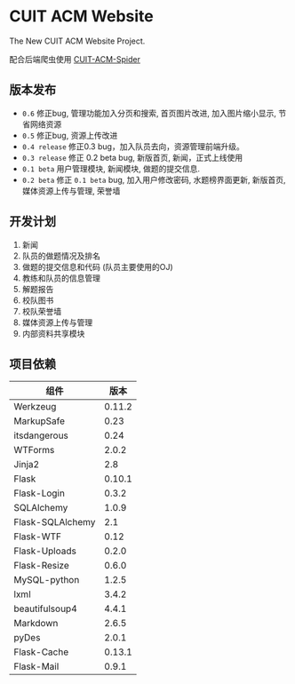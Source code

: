 # CUIT ACM Website

The New CUIT ACM Website Project.

配合后端爬虫使用 [CUIT-ACM-Spider](https://github.com/Raynxxx/CUIT-ACM-Spider)

## 版本发布
* `0.6` 修正bug, 管理功能加入分页和搜索, 首页图片改进, 加入图片缩小显示, 节省网络资源
* `0.5` 修正bug, 资源上传改进
* `0.4 release` 修正0.3 bug，加入队员去向，资源管理前端升级。
* `0.3 release` 修正 0.2 beta bug, 新版首页, 新闻，正式上线使用
* `0.1 beta` 用户管理模块, 新闻模块, 做题的提交信息.
* `0.2 beta` 修正 `0.1 beta` bug, 加入用户修改密码, 水题榜界面更新, 新版首页, 媒体资源上传与管理, 荣誉墙

## 开发计划
1. 新闻
2. 队员的做题情况及排名
3. 做题的提交信息和代码 (队员主要使用的OJ)
4. 教练和队员的信息管理
5. 解题报告
6. 校队图书
7. 校队荣誉墙
8. 媒体资源上传与管理
9. 内部资料共享模块

## 项目依赖
|组件|版本|
|----|----|
|Werkzeug|0.11.2|
|MarkupSafe|0.23|
|itsdangerous|0.24|
|WTForms|2.0.2|
|Jinja2|2.8|
|Flask|0.10.1|
|Flask-Login|0.3.2|
|SQLAlchemy|1.0.9|
|Flask-SQLAlchemy|2.1|
|Flask-WTF|0.12|
|Flask-Uploads|0.2.0|
|Flask-Resize|0.6.0|
|MySQL-python|1.2.5|
|lxml|3.4.2|
|beautifulsoup4|4.4.1|
|Markdown|2.6.5|
|pyDes|2.0.1|
|Flask-Cache|0.13.1|
|Flask-Mail|0.9.1|













